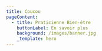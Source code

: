 ```yaml
---
title: Coucou
pageContent:
  - title: Praticienne Bien-être
    buttonLabel: En savoir plus
    background: /images/banner.jpg
    _template: hero
---
```

